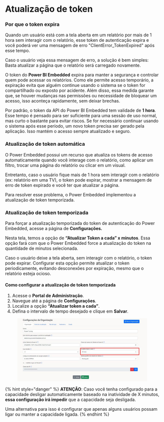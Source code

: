 # Atualização de token

### Por que o token expira

Quando um usuário está com a tela aberta em um relatório por mais de 1 hora sem interagir com o relatório, esse token de autenticação expira e você poderá ver uma mensagem de erro "ClientError\_TokenExpired" após esse tempo.

Caso o usuário veja essa mensagem de erro, a solução é bem simples: Basta atualizar a página que o relatório será carregado novamente.

O token do **Power BI Embedded** expira para manter a segurança e controlar quem pode acessar os relatórios. Como ele permite acesso temporário, a expiração evita que alguém continue usando o sistema se o token for compartilhado ou exposto por acidente. Além disso, essa medida garante que, se houver mudanças nas permissões ou necessidade de bloquear um acesso, isso aconteça rapidamente, sem deixar brechas.

Por padrão, o token da API do Power BI Embedded tem validade de **1 hora**. Esse tempo é pensado para ser suficiente para uma sessão de uso normal, mas curto o bastante para evitar riscos. Se for necessário continuar usando o sistema após esse período, um novo token precisa ser gerado pela aplicação. Isso mantém o acesso sempre atualizado e seguro.



### Atualização de token automática

O Power Embedded possui um recurso que atualiza os tokens de acesso automaticamente quando você interage com o relatório, como aplicar um filtro, trocar uma página do relatório ou clicar em um visual.

Entretanto, caso o usuário fique mais de 1 hora sem interagir com o relatório (ex: relatório em uma TV), o token pode expirar, mostrar a mensagem de erro de token expirado e você ter que atualizar a página.

Para resolver esse problema, o Power Embedded implementou a atualização de token temporizada.



### Atualização de token temporizada

Para forçar a atualização temporizada do token de autenticação do Power Embedded, acesse a página de **Configurações.**

Nesta tela, temos a opção de **“Atualizar Token a cada” x minutos**. Essa opção fará com que o Power Embedded force a atualização do token na quantidade de minutos selecionada.

Caso o usuário deixe a tela aberta, sem interagir com o relatório, o token pode expirar. Configurar esta opção permite atualizar o token periodicamente, evitando desconexões por expiração, mesmo que o relatório esteja ocioso.



#### Como configurar a atualização de token temporizada

1. Acesse o **Portal de Administração**.
2. Navegue até a página de **Configurações**.
3. Localize a opção **“Atualizar token a cada”**.
4. Defina o intervalo de tempo desejado e clique em **Salvar**.

<figure><img src="../../../.gitbook/assets/image (148).png" alt=""><figcaption></figcaption></figure>

{% hint style="danger" %}
**ATENÇÃO**: Caso você tenha configurado para a capacidade desligar automaticamente baseado na inatividade de X minutos, **essa configuração irá impedir** que a capacidade seja desligada.



Uma alternativa para isso é configurar que apenas alguns usuários possam ligar ou manter a capacidade ligada.
{% endhint %}

